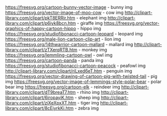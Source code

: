 https://freesvg.org/cartoon-bunny-vector-image - bunny img
https://freesvg.org/vector-image-of-moo-cow - cow img
http://clipart-library.com/clipart/pkT8ERRir.htm - elephant img
http://clipart-library.com/clipart/p6iyk8bcn.htm - giraffe img
https://freesvg.org/vector-graphics-of-happy-cartoon-hippo - hippo img
https://freesvg.org/studiofibonacci-cartoon-leopard - leopard img
https://freesvg.org/male-lion-cartoon-clip-art - lion img
https://freesvg.org/14thwarrior-cartoon-mallard - mallard img
http://clipart-library.com/clipart/zTXerqRTB.htm - monkey img
https://freesvg.org/lemmling-cartoon-owl - owl img
https://freesvg.org/cartoon-panda - panda img
https://freesvg.org/studiofibonacci-cartoon-peacock - peafowl img
http://clipart-library.com/clipart/riLxed6eT.htm - penguin img
https://freesvg.org/vector-drawing-of-cartoon-pig-with-twisted-tail - pig img
https://freesvg.org/vector-image-of-lemmings-style-polar-bear - polar bear img
https://freesvg.org/cartoon-elk - reindeer img
http://clipart-library.com/clipart/dT9breaT7.htm - rhino img
http://clipart-library.com/clipart/6iropayiK.htm - sheep img
http://clipart-library.com/clipart/ziXeXpxXT.htm - tiger img
http://clipart-library.com/clipart/8cEjyrkKi.htm - zebra img